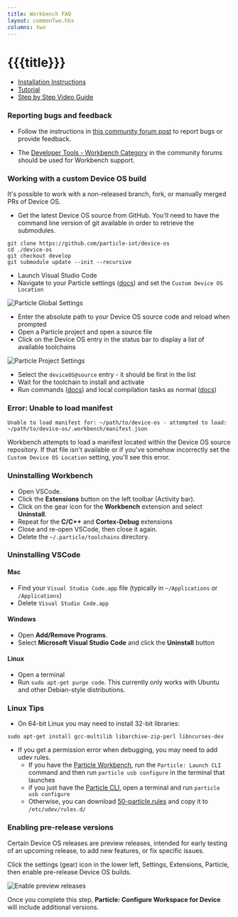 ```yaml
---
title: Workbench FAQ
layout: commonTwo.hbs
columns: two
---
```


# {{{title}}}

* [Installation Instructions](/quickstart/workbench/)
* [Tutorial](/getting-started/developer-tools/workbench/)
* [Step by Step Video Guide](https://www.youtube.com/watch?v=w7xOmJR2HeE)

### Reporting bugs and feedback

- Follow the instructions in [this community forum post](https://community.particle.io/t/how-to-report-bugs-and-provide-feedback/52361) to report bugs or provide feedback.

- The [Developer Tools - Workbench Category](https://community.particle.io/c/dt/particle-workbench/43) in the community forums should be used for Workbench support.

### Working with a custom Device OS build

It's possible to work with a non-released branch, fork, or manually merged PRs of Device OS.

* Get the latest Device OS source from GitHub. You'll need to have the command line version of git available in order to retrieve the submodules.

```
git clone https://github.com/particle-iot/device-os
cd ./device-os
git checkout develop
git submodule update --init --recursive

```

* Launch Visual Studio Code
* Navigate to your Particle settings ([docs](https://code.visualstudio.com/docs/getstarted/settings)) and set the `Custom Device OS Location`

![Particle Global Settings](/assets/images/support/settings-custom-deviceos-location.png)

* Enter the absolute path to your Device OS source code and reload when prompted
* Open a Particle project and open a source file
* Click on the Device OS entry in the status bar to display a list of available toolchains

![Particle Project Settings](/assets/images/support/statusbar-project-settings.png)

* Select the `deviceOS@source` entry - it should be first in the list
* Wait for the toolchain to install and activate
* Run commands ([docs](/getting-started/developer-tools/workbench/#particle-commands)) and local compilation tasks as normal ([docs](/getting-started/developer-tools/workbench/#local-build-and-flash))

### Error: Unable to load manifest

```
Unable to load manifest for: ~/path/to/device-os - attempted to load: ~/path/to/device-os/.workbench/manifest.json

```

Workbench attempts to load a manifest located within the Device OS source repository. If that file isn't available or if you've somehow incorrectly set the `Custom Device OS Location` setting, you'll see this error.

### Uninstalling Workbench

* Open VSCode.
* Click the **Extensions** button on the left toolbar (Activity bar).
* Click on the gear icon for the **Workbench** extension and select **Uninstall**.
* Repeat for the **C/C++** and **Cortex-Debug** extensions
* Close and re-open VSCode, then close it again.
* Delete the `~/.particle/toolchains` directory.

### Uninstalling VSCode

#### Mac

* Find your `Visual Studio Code.app` file (typically in `~/Applications` or `/Applications`)
* Delete `Visual Studio Code.app`

#### Windows

* Open **Add/Remove Programs**.
* Select **Microsoft Visual Studio Code** and click the **Uninstall** button

#### Linux

* Open a terminal
* Run `sudo apt-get purge code`. This currently only works with Ubuntu and other Debian-style distributions.

### Linux Tips

* On 64-bit Linux you may need to install 32-bit libraries:

```
sudo apt-get install gcc-multilib libarchive-zip-perl libncurses-dev

```

* If you get a permission error when debugging, you may need to add udev rules.  
   * If you have the [Particle Workbench](/workbench/), run the `Particle: Launch CLI` command and then run `particle usb configure` in the terminal that launches  
   * if you just have the [Particle CLI](/getting-started/developer-tools/cli/), open a terminal and run `particle usb configure`  
   * Otherwise, you can download [50-particle.rules](https://github.com/particle-iot/particle-cli/blob/master/assets/50-particle.rules) and copy it to `/etc/udev/rules.d/`

### Enabling pre-release versions

Certain Device OS releases are preview releases, intended for early testing of an upcoming release, to add new features, or fix specific issues. 

Click the settings (gear) icon in the lower left, Settings, Extensions, Particle, then enable pre-release Device OS builds.

![Enable preview releases](/assets/images/workbench/enable-prerelease.png)

Once you complete this step, **Particle: Configure Workspace for Device** will include additional versions.
